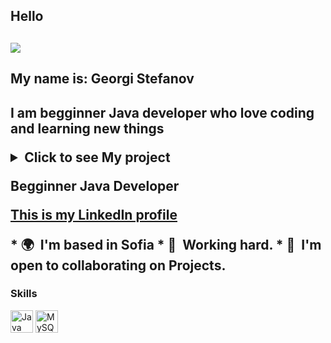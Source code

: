 <h2>Hello <h2><img src="https://user-images.githubusercontent.com/18350557/176309783-0785949b-9127-417c-8b55-ab5a4333674e.gif"><h2>My name is: Georgi Stefanov<h2>
   
<p>I am begginner Java developer who love coding and learning new things<p>

<details>
   <summary>Click to see My project</summary>
    <p>Soon here will be my project!</p>
</details>

<p>Begginner Java Developer<p>

<a href="http://linkedin.com/in/georgi-stefanov-194918240">This is my LinkedIn profile</a>
<footer>
* 🌍  I'm based in Sofia
* 🧠  Working hard.
* 🤝  I'm open to collaborating on Projects.
</footer>

  
### Skills


<p align="left">
<a href="https://www.oracle.com/java/" target="_blank" rel="noreferrer"><img src="https://raw.githubusercontent.com/danielcranney/readme-generator/main/public/icons/skills/java-colored.svg" width="36" height="36" alt="Java" /></a>
<a href="https://www.mysql.com/" target="_blank" rel="noreferrer"><img src="https://raw.githubusercontent.com/danielcranney/readme-generator/main/public/icons/skills/mysql-colored.svg" width="36" height="36" alt="MySQL" /></a>
</p>

